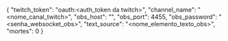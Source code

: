 {
  "twitch_token": "oauth:<auth_token da twitch>",
  "channel_name": "<nome_canal_twitch>",
  "obs_host": "<localhost>",
  "obs_port": 4455,
  "obs_password": "<senha_websocket_obs>",
  "text_source": "<nome_elemento_texto_obs>",
  "mortes": 0
}
